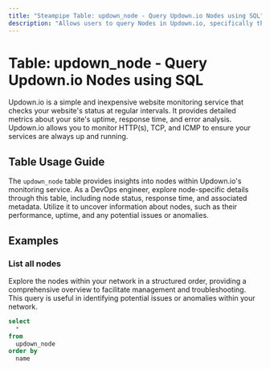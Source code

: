 ```yaml
---
title: "Steampipe Table: updown_node - Query Updown.io Nodes using SQL"
description: "Allows users to query Nodes in Updown.io, specifically the check nodes, providing insights into node status and performance."
---
```


# Table: updown_node - Query Updown.io Nodes using SQL

Updown.io is a simple and inexpensive website monitoring service that checks your website's status at regular intervals. It provides detailed metrics about your site's uptime, response time, and error analysis. Updown.io allows you to monitor HTTP(s), TCP, and ICMP to ensure your services are always up and running.

## Table Usage Guide

The `updown_node` table provides insights into nodes within Updown.io's monitoring service. As a DevOps engineer, explore node-specific details through this table, including node status, response time, and associated metadata. Utilize it to uncover information about nodes, such as their performance, uptime, and any potential issues or anomalies.

## Examples

### List all nodes
Explore the nodes within your network in a structured order, providing a comprehensive overview to facilitate management and troubleshooting. This query is useful in identifying potential issues or anomalies within your network.

```sql
select
  *
from
  updown_node
order by
  name
```